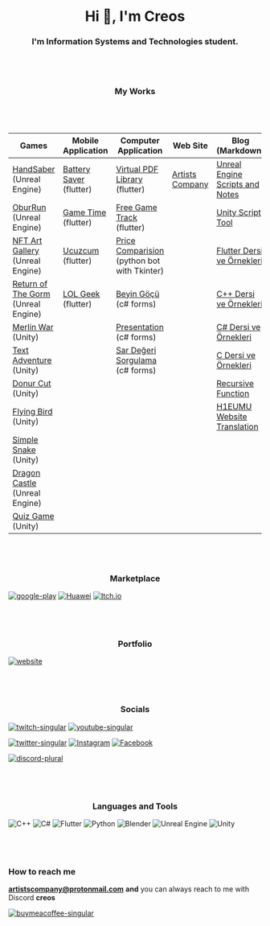 <h1 align="center">Hi 👋, I'm Creos</h1>
<h3 align="center">I'm Information Systems and Technologies student.</h3>
<hr style="height:30pt; visibility:hidden;" />

<h3 align="center">My Works</h1>
<hr style="height:30pt; visibility:hidden;" />

| Games                                                                                                          | Mobile Application                                                                                  | Computer Application                                                                       | Web Site                                       | Blog (Markdown)                                                                    |
|----------------------------------------------------------------------------------------------------------------|-----------------------------------------------------------------------------------------------------|--------------------------------------------------------------------------------------------|------------------------------------------------|------------------------------------------------------------------------------------|
| [HandSaber](https://github.com/creosB/handsaber) (Unreal Engine)                                               | [Battery Saver](https://github.com/creosB/Battery-Saver) (flutter)                                  | [Virtual PDF Library](https://github.com/creosB/Virtual-pdf-library) (flutter)             | [Artists Company](https://artistscompany.net/) | [Unreal Engine Scripts and Notes](https://github.com/creosB/UnrealScriptsandNotes) |
| [OburRun](https://github.com/creosB/OburRun)      (Unreal Engine)                                              | [Game Time](https://play.google.com/store/apps/details?id=com.artistscompany.oyunzamani)  (flutter) | [Free Game Track](https://github.com/creosB/FreeGameTrack) (flutter)                       |                                                | [Unity Script Tool](https://github.com/creosB/Unity-Scripts)                       |
| [NFT Art Gallery](https://github.com/creosB/NFT-Art-Gallery) (Unreal Engine)                                   | [Ucuzcum](https://play.google.com/store/apps/details?id=com.artistscompany.ucuzcum)     (flutter)   | [Price Comparision](https://github.com/creosB/Price-Comparision) (python bot with Tkinter) |                                                | [Flutter Dersi ve Örnekleri](https://github.com/creosB/flutter-dersi-ve-ornekleri) |
| [Return of The Gorm](https://github.com/creosB/Return-Of-the-Gorm)   (Unreal Engine)                           | [LOL Geek](https://play.google.com/store/apps/details?id=net.puzzleleaf.LOLGEEK)    (flutter)       | [Beyin Göçü](https://github.com/creosB/Beyin-Gocu-Application) (c# forms)                  |                                                | [C++ Dersi ve Örnekleri](https://github.com/creosB/CPP-ders-ve-ornekleri)          |
| [Merlin War](https://github.com/creosB/Merlin-War) (Unity)                                                     |                                                                                                     | [Presentation](https://github.com/creosB/presentation) (c# forms)                          |                                                | [C# Dersi ve Örnekleri](https://github.com/creosB/C-Sharp-programlama-dersleri)    |
| [Text Adventure](https://github.com/creosB/TextAdventure) (Unity)                                              |                                                                                                     | [Sar Değeri Sorgulama](https://github.com/creosB/Sar-degeri-sorgu) (c# forms)              |                                                | [C Dersi ve Örnekleri](https://github.com/creosB/C-ders-ve-ornekleri)              |
| [Donur Cut](https://github.com/creosB/DonerCut) (Unity)                                                        |                                                                                                     |                                                                                            |                                                | [Recursive Function](https://github.com/creosB/RecursiveFunction)                  |
| [Flying Bird](https://github.com/creosB/Flying-Bird) (Unity)                                                   |                                                                                                     |                                                                                            |                                                | [H1EUMU Website Translation](https://github.com/creosB/h1emu_langs)                |
| [Simple Snake](https://github.com/creosB/Simple-Snake) (Unity)                                                 |                                                                                                     |                                                                                            |                                                |                                                                                    |
| [Dragon Castle](https://play.google.com/store/apps/details?id=com.artistscompany.dragoncastle) (Unreal Engine) |                                                                                                     |                                                                                            |                                                |                                                                                    |
| [Quiz Game](https://github.com/creosB/bilgi_yarismasi) (Unity)                                                 |                                                                                                     |                                                                                            |                                                |                                                                                    |

<hr style="height:30pt; visibility:hidden;" />

<h3 align="center">Marketplace</h3>

[![google-play](https://cdn.jsdelivr.net/npm/@intergrav/devins-badges@3/assets/cozy/available/google-play_vector.svg)](https://play.google.com/store/apps/dev?id=6223046675380899342)
[![Huawei](https://img.shields.io/badge/Huawei-%23FF0000.svg?style=for-the-badge&logo=huawei&logoColor=white)](https://appgallery.huawei.com/tab/appdetailCommon%7CC103270749%7Cautomore%7Cdoublecolumncardwithstar%7C903547)
[![Itch.io](https://img.shields.io/badge/Itch_IO-%23FF0B34.svg?style=for-the-badge&logo=Itch.io&logoColor=white)](https://artistscompany.itch.io/)

<hr style="height:30pt; visibility:hidden;" />


<h3 align="center">Portfolio</h3>

[![website](https://cdn.jsdelivr.net/npm/@intergrav/devins-badges@3/assets/cozy/documentation/website_vector.svg)](https://www.artistscompany.net)

<hr style="height:30pt; visibility:hidden;" />

<h3 align="center">Socials</h3>

[![twitch-singular](https://cdn.jsdelivr.net/npm/@intergrav/devins-badges@3/assets/cozy/social/twitch-singular_vector.svg)](https://www.twitch.tv/creosb) 
[![youtube-singular](https://cdn.jsdelivr.net/npm/@intergrav/devins-badges@3/assets/cozy/social/youtube-singular_vector.svg)](https://www.youtube.com/@CreosB)

[![twitter-singular](https://cdn.jsdelivr.net/npm/@intergrav/devins-badges@3/assets/cozy/social/twitter-singular_vector.svg)](https://twitter.com/CreosB) 
[![Instagram](https://img.shields.io/badge/Instagram-%23E4405F.svg?logo=Instagram&logoColor=white)](https://instagram.com/artistscompanyofficial)
[![Facebook](https://img.shields.io/badge/Facebook-%231877F2.svg?logo=Facebook&logoColor=white)](https://fb.com/artistscompanyofficial)

[![discord-plural](https://cdn.jsdelivr.net/npm/@intergrav/devins-badges@3/assets/cozy/social/discord-plural_vector.svg)](https://discord.gg/TZkyjTC)

<hr style="height:30pt; visibility:hidden;" />

<h3 align="center">Languages and Tools</h3>

![C++](https://img.shields.io/badge/c++-%2300599C.svg?style=for-the-badge&logo=c%2B%2B&logoColor=white)
![C#](https://img.shields.io/badge/c%23-%23239120.svg?style=for-the-badge&logo=c-sharp&logoColor=white)
![Flutter](https://img.shields.io/badge/Flutter-%2302569B.svg?style=for-the-badge&logo=Flutter&logoColor=white)
![Python](https://img.shields.io/badge/python-3670A0?style=for-the-badge&logo=python&logoColor=ffdd54)
![Blender](https://img.shields.io/badge/blender-%23F5792A.svg?style=for-the-badge&logo=blender&logoColor=white)
![Unreal Engine](https://img.shields.io/badge/unreal_engine-%2302569B.svg?style=for-the-badge&logo=unrealengine&logoColor=white)
![Unity](https://img.shields.io/badge/Unity-%2302569B.svg?style=for-the-badge&logo=unity&logoColor=white)

<hr style="height:30pt; visibility:hidden;" />

### How to reach me
**artistscompany@protonmail.com**
**and** you can always reach to me with Discord **creos**

[![buymeacoffee-singular](https://cdn.jsdelivr.net/npm/@intergrav/devins-badges@3/assets/compact/donate/buymeacoffee-singular_vector.svg)](https://www.buymeacoffee.com/creos)
